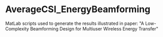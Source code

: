 # AverageCSI_EnergyBeamforming
MatLab scripts used to generate the results illustrated in paper: "A Low-Complexity Beamforming Design for Multiuser Wireless Energy Transfer"

